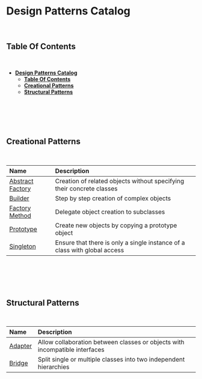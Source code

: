 # **Design Patterns Catalog**
<br>

## **Table Of Contents**
<br>

- [**Design Patterns Catalog**](#design-patterns-catalog)
  - [**Table Of Contents**](#table-of-contents)
  - [**Creational Patterns**](#creational-patterns)
  - [**Structural Patterns**](#structural-patterns)

<br>
<br>
<br>
<br>

## **Creational Patterns**
<br>

|Name                                                         |Description |
|:------------------------------------------------------------|:-----------|
|[Abstract Factory](./CreationalPatterns/abstract_factory.md) |Creation of related objects without specifying their concrete classes |
|[Builder](./CreationalPatterns/builder.md)                   |Step by step creation of complex objects |
|[Factory Method](./CreationalPatterns/factory_method.md)     |Delegate object creation to subclasses |
|[Prototype](./CreationalPatterns/prototype.md)               |Create new objects by copying a prototype object |
|[Singleton](./CreationalPatterns/singleton.md) |Ensure that there is only a single instance of a class with global access

<br>
<br>
<br>
<br>

## **Structural Patterns**
<br>

|Name                                        |Description |
|:-------------------------------------------|:-----------|
|[Adapter](./StructuralPatterns/adapter.md)  | Allow collaboration between classes or objects with incompatible interfaces |
|[Bridge](./StructuralPatterns/bridge.md) |Split single or multiple classes into two independent hierarchies |